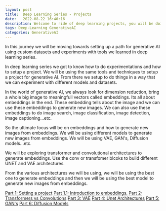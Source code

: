 ```yaml
---
layout: post
title:  Deep Learning Series - Projects
date:   2022-08-22 16:40:16
description: Welcome to ride of deep learning projects, you will be doing, setting up project, experimenting it.
tags: Deep-Learning GenerativeAI
categories: GenerativeAI
---
```


In this journey we will be moving towards setting up a path for generative AI using custom datasets and experiments with tools we learned in deep learning series.

In deep learning series we got to know how to do experimentations and how to setup a project. We will be using the same tools and techniques to setup a project for generative AI. From there we setup to do things in a way that we can experiment with different models and datasets.

In the world of generative AI, we always look for dimension reduction, bring a whole big image to meaningfull vectors called embeddings. Its all about embeddings in the end. These embedding tells about the image and we can use these embeddings to generate new images. We can also use these embeddings to do image search, image classification, image detection, image captioning...etc.

So the ultimate focus will be on embeddings and how to generate new images from embeddings. We will be using different models to generate new images from embeddings. We will be using VAE, GAN's, Diffusion models...etc.

We will be exploring transformer and convolutional architectures to generate embeddings. Use the conv or transfomer blcoks to build different UNET and VAE architectures.

From the various architectures we will be using, we will be using the best one to generate embeddings and then we will be using the best model to generate new images from embeddings.

<a href="https://saisritejakuppa.github.io/blog/2022/DeepLearningSeries-1/">Part 1: Setting a project</a> 
<a href="">Part 1.1: Introduction to embeddings.</a>
<a href="">Part 2: Transformers vs Convolutions</a>
<a href="">Part 3: VAE</a>
<a href="">Part 4: Unet Architectures</a>
<a href="">Part 5: GAN's</a>
<a href="">Part 6: Diffusion Models</a>